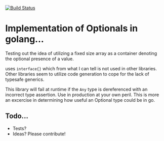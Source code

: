 [![Build Status](https://travis-ci.org/beeceej/optional.svg?branch=master)](https://travis-ci.org/beeceej/optional)

# Implementation of Optionals in golang...

Testing out the idea of utilizing a fixed size array as a container denoting the optional presence of a value.

uses `interface{}` which from what I can tell is not used in other libraries. Other libraries seem to utilize code generation
to cope for the lack of typesafe generics.

This library will fail at runtime if the `Any` type is dereferenced with an incorrect type assertion.
Use in production at your own peril. This is more an excercise in determining how useful an Optional type could be in go.

## Todo...

* Tests?
* Ideas? Please contribute!